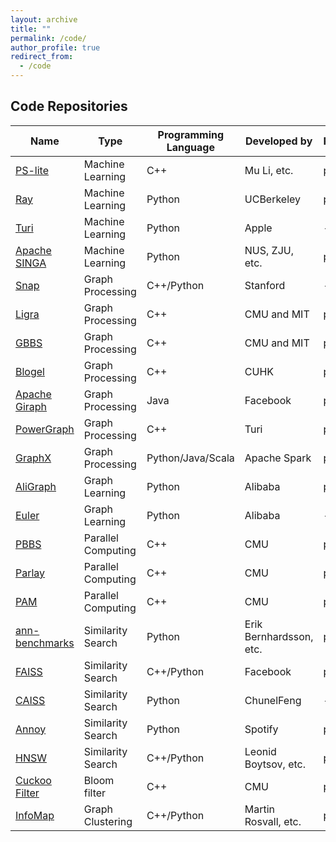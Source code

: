 ```yaml
---
layout: archive
title: ""
permalink: /code/
author_profile: true
redirect_from:
  - /code
---
```


## Code Repositories

| Name                                                         | Type              | Programming Language  | Developed by          |Publication |
|--------------------------------------------------------------|-------------------|-----------------------|-----------------------|------------|
|[PS-lite](https://github.com/dmlc/ps-lite)                    |Machine Learning   |C++                    |Mu Li, etc.            |[paper](http://www.cs.cmu.edu/~muli/file/parameter_server_osdi14.pdf) |
|[Ray](https://github.com/ray-project/ray)                     |Machine Learning   |Python                 |UCBerkeley             |[paper](https://www.usenix.org/system/files/osdi18-moritz.pdf) |
|[Turi](https://github.com/apple/turicreate)                   |Machine Learning   |Python                 |Apple                  | - |
|[Apache SINGA](https://github.com/apache/singa)               |Machine Learning   |Python                 |NUS, ZJU, etc.         |[paper](https://www.comp.nus.edu.sg/~ooibc/singaopen-mm15.pdf) |
|[Snap](http://snap.stanford.edu/snap/index.html)              |Graph Processing   |C++/Python             |Stanford               |- |
|[Ligra](http://jshun.github.io/ligra/)                        |Graph Processing   |C++                    |CMU and MIT            |[paper](https://people.csail.mit.edu/jshun/ligra.pdf) |
|[GBBS](https://paralg.github.io/gbbs)                         |Graph Processing   |C++                    |CMU and MIT            | [paper](https://people.csail.mit.edu/jshun/gbbs.pdf) |
|[Blogel](http://www.cse.cuhk.edu.hk/blogel/index.html)        |Graph Processing   |C++                    |CUHK                   |[paper](http://www.vldb.org/pvldb/vol7/p1981-yan.pdf)|
|[Apache Giraph](http://giraph.apache.org)                     |Graph Processing   |Java                   |Facebook               |[paper](http://www.vldb.org/pvldb/vol8/p1804-ching.pdf)|
|[PowerGraph](https://github.com/jegonzal/PowerGraph)          |Graph Processing   |C++                    |Turi                   |[paper](https://www.usenix.org/system/files/conference/osdi12/osdi12-final-167.pdf) |
|[GraphX](https://spark.apache.org/graphx/)                    |Graph Processing   |Python/Java/Scala      |Apache Spark           |[paper](https://www.usenix.org/system/files/conference/osdi14/osdi14-paper-gonzalez.pdf) |
|[AliGraph](https://github.com/alibaba/graph-learn)            |Graph Learning     |Python                 |Alibaba                |[paper](http://www.vldb.org/pvldb/vol12/p2094-zhu.pdf) |
|[Euler](https://github.com/alibaba/euler)                     |Graph Learning     |Python                 |Alibaba                |- |
|[PBBS](https://www.cs.cmu.edu/~pbbs/index.html)               |Parallel Computing |C++                    |CMU                    |[paper](http://www.cs.cmu.edu/~guyb/papers/SBFG12.pdf) |
|[Parlay](https://github.com/cmuparlay/parlaylib)              |Parallel Computing |C++                    |CMU                    |[paper](https://danielanderson.net/papers/spaa20-parlaylib.pdf) |
|[PAM](https://www.cs.cmu.edu/~yihans/PAMweb/index.html)       |Parallel Computing |C++                    |CMU                    |[paper](https://www.cs.cmu.edu/~yihans/papers/pam.pdf) |
|[ann-benchmarks](https://github.com/erikbern/ann-benchmarks)  |Similarity Search  |Python                 |Erik Bernhardsson, etc.|[paper](https://arxiv.org/pdf/1807.05614.pdf) |
|[FAISS](https://github.com/facebookresearch/faiss)            |Similarity Search  |C++/Python             |Facebook               |[paper](https://arxiv.org/pdf/1702.08734.pdf) |
|[CAISS](https://github.com/ChunelFeng/caiss)                  |Similarity Search  |Python                 |ChunelFeng             |- |
|[Annoy](https://github.com/spotify/annoy)                     |Similarity Search  |Python                 |Spotify                |[paper](https://arxiv.org/pdf/1610.02455.pdf) |
|[HNSW](https://github.com/nmslib/nmslib)                      |Similarity Search  |C++/Python             |Leonid Boytsov, etc.   |[paper](https://arxiv.org/pdf/1603.09320.pdf) |
|[Cuckoo Filter](https://github.com/efficient/cuckoofilter)    |Bloom filter       |C++                    |CMU                    |[paper](http://www.cs.cmu.edu/~binfan/papers/conext14_cuckoofilter.pdf)|
|[InfoMap](https://www.mapequation.org/)                       |Graph Clustering   |C++/Python             |Martin Rosvall, etc.   |[paper](https://arxiv.org/pdf/0707.0609.pdf)|